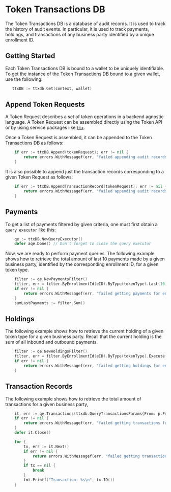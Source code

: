 # Token Transactions DB

The Token Transactions DB is a database of audit records. It is used to track the
history of audit events. In particular, it is used to track payments, holdings,
and transactions of any business party identified by a unique enrollment ID.

## Getting Started

Each Token Transactions DB is bound to a wallet to be uniquely identifiable. 
To get the instance of the Token Transactions DB bound to a given wallet, 
use the following:

```go
   ttxDB := ttxdb.Get(context, wallet)
```

## Append Token Requests

A Token Request describes a set of token operations in a backend agnostic language.
A Token Request can be assembled directly using the Token API or by using service packages like 
[`ttx`](https://github.com/hyperledger-labs/fabric-token-sdk/tree/main/token/services/ttx).

Once a Token Request is assembled, it can be appended to the Token Transactions DB as follows:

```go
	if err := ttxDB.Append(tokenRequest); err != nil {
		return errors.WithMessagef(err, "failed appending audit records for tx [%s]", tx.ID())
	}
```

It is also possible to append just the transaction records corresponding to a given Token Request as follows:

```go
	if err := ttxDB.AppendTransactionRecord(tokenRequest); err != nil {
		return errors.WithMessagef(err, "failed appending audit records for tx [%s]", tx.ID())
	}
```

## Payments

To get a list of payments filtered by given criteria, one must first obtain a `query executor` like
this:

```go
    qe := ttxDB.NewQueryExecutor()
    defer aqe.Done() // Don't forget to close the query executor
```

Now, we are ready to perform payment queries. 
The following example shows how to retrieve the total amount of last 10 payments made by a given 
business party, identified by the corresponding enrollment ID, for a given token type.

```go
    filter := qe.NewPaymentsFilter()
    filter, err = filter.ByEnrollmentId(eID).ByType(tokenType).Last(10).Execute()
    if err != nil {
        return errors.WithMessagef(err, "failed getting payments for enrollment id [%s] and token type [%s]", eID, tokenType)
    }
    sumLastPayments := filter.Sum()
```

## Holdings

The following example shows how to retrieve the current holding of a given token type for a given business party.
Recall that the current holding is the sum of all inbound and outbound payments.

```go
    filter := qe.NewHoldingsFilter()
    filter, err = filter.ByEnrollmentId(eID).ByType(tokenType).Execute()
    if err != nil {
        return errors.WithMessagef(err, "failed getting holdings for enrollment id [%s] and token type [%s]", eID, tokenType)
    }
```

## Transaction Records

The following example shows how to retrieve the total amount of transactions for a given business party,

```go
	it, err := qe.Transactions(ttxdb.QueryTransactionsParams{From: p.From, To: p.To})
	if err != nil {
		return errors.WithMessagef(err, "failed getting transactions for enrollment id [%s]", eID)
	}
	defer it.Close()

	for {
		tx, err := it.Next()
		if err != nil {
			return errors.WithMessagef(err, "failed getting transactions for enrollment id [%s]", eID)
        }
		if tx == nil {
			break
		}
		fmt.Printf("Transaction: %s\n", tx.ID())
	}
```